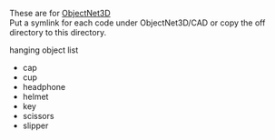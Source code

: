 These are for [ObjectNet3D](https://cvgl.stanford.edu/projects/objectnet3d/)  
Put a symlink for each code under ObjectNet3D/CAD or copy the off directory to this directory.  

hanging object list  

* cap  
* cup  
* headphone  
* helmet  
* key  
* scissors  
* slipper
